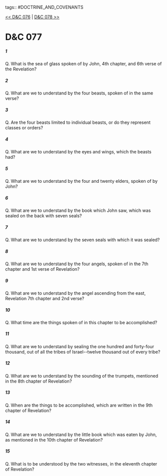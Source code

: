tags:: #DOCTRINE_AND_COVENANTS

[<< D&C 076](DOCTRINE_AND_COVENANTS/D&C_076.md) | [D&C 078 >>](DOCTRINE_AND_COVENANTS/D&C_078.md)

# D&C 077

##### 1

Q. What is the sea of glass spoken of by John, 4th chapter, and 6th verse of the Revelation?

##### 2

Q. What are we to understand by the four beasts, spoken of in the same verse?

##### 3

Q. Are the four beasts limited to individual beasts, or do they represent classes or orders?

##### 4

Q. What are we to understand by the eyes and wings, which the beasts had?

##### 5

Q. What are we to understand by the four and twenty elders, spoken of by John?

##### 6

Q. What are we to understand by the book which John saw, which was sealed on the back with seven seals?

##### 7

Q. What are we to understand by the seven seals with which it was sealed?

##### 8

Q. What are we to understand by the four angels, spoken of in the 7th chapter and 1st verse of Revelation?

##### 9

Q. What are we to understand by the angel ascending from the east, Revelation 7th chapter and 2nd verse?

##### 10

Q. What time are the things spoken of in this chapter to be accomplished?

##### 11

Q. What are we to understand by sealing the one hundred and forty-four thousand, out of all the tribes of Israel--twelve thousand out of every tribe?

##### 12

Q. What are we to understand by the sounding of the trumpets, mentioned in the 8th chapter of Revelation?

##### 13

Q. When are the things to be accomplished, which are written in the 9th chapter of Revelation?

##### 14

Q. What are we to understand by the little book which was eaten by John, as mentioned in the 10th chapter of Revelation?

##### 15

Q. What is to be understood by the two witnesses, in the eleventh chapter of Revelation?
